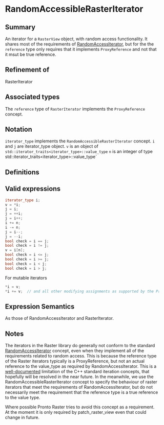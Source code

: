 # RandomAccessibleRasterIterator
## Summary
An iterator for a `RasterView` object, with random access functionality. It shares most of the requirements of [RandomAccessIterator](http://en.cppreference.com/w/cpp/concept/RandomAccessIterator), but for the the `reference` type only requires that it implements `ProxyReference` and not that it msut be true reference.
## Refinement of
RasterIterator
## Associated types
The `reference` type of `RasterIterator` implements the `ProxyReference` concept.
## Notation
`iterator_type` implements the `RandomAccessibleRasterIterator` concept.
`i` and `j` are iterator_type object.
`v` is an object of `std::iterator_traits<iterator_type>::value_type`
`n` is an integer of type std::iterator_traits<iterator_type>::value_type`
## Definitions
## Valid expressions
```cpp
iterator_type i;
v = *i;
j = i;
j = ++i;
j = i++;
i += n;
i -= n;
j = i--;
j = --i;
bool check = i == j;
bool check = i != j;
v = i[n];
bool check = i <= j;
bool check = i >= j;
bool check = i < j;
bool check = i > j;
```

For mutable iterators
```cpp
*i = v;
*i += v;  // and all other modifying assignments as supported by the ProxyReference requirements.
```

## Expression Semantics
As those of RandomAccessIterator and RasterIterator.

## Notes
The iterators in the Raster library do generally not conform to the standard [RandomAccessIterator](http://en.cppreference.com/w/cpp/concept/RandomAccessIterator) concept, even when they implement all of the requirements related to random access. This is because the reference type of the Raster iterators typically is a ProxyReference, but not an actual reference to the value_type as required by RandomAccessIterator. This is a [well-documented](http://www.open-std.org/jtc1/sc22/wg21/docs/papers/2003/n1550.htm) limitation of the C++ standard iteration concepts, that hopefully will be resolved in the near future. 
In the meanwhile, we use the RandomAccessibleRasterIterator concept to specify the behaviour of raster iterators that meet the requirements of RandomAccessIterator, but do not necessarily meet the requirement that the reference type is a true reference to the value type.

Where possible Pronto Raster tries to avoid this concept as a requirement. At the moment it is only required by patch_raster_view even that could change in future. 
